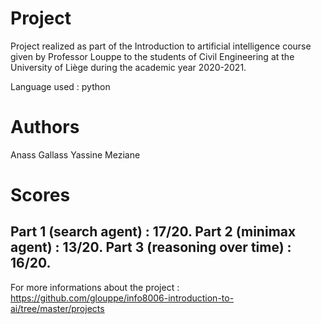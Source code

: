 
# Project

Project realized as part of the Introduction to artificial intelligence course given by Professor Louppe to the students of Civil Engineering at the University of Liège during the academic year 2020-2021.

Language used : python 

# Authors

Anass Gallass
Yassine Meziane

# Scores

Part 1 (search agent) : 17/20.
Part 2 (minimax agent) : 13/20.
Part 3 (reasoning over time) : 16/20.
--

For more informations about the project : https://github.com/glouppe/info8006-introduction-to-ai/tree/master/projects

